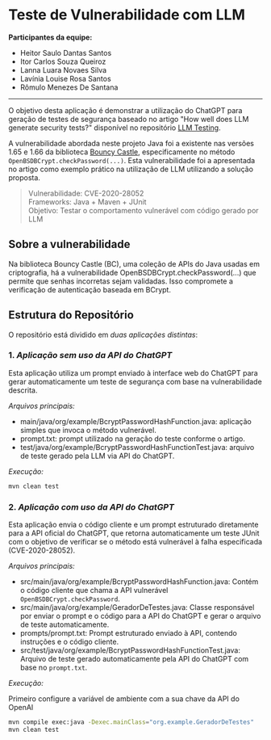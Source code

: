 # Teste de Vulnerabilidade com LLM

**Participantes da equipe:**

- Heitor Saulo Dantas Santos
- Itor Carlos Souza Queiroz
- Lanna Luara Novaes Silva
- Lavínia Louise Rosa Santos
- Rômulo Menezes De Santana

---

O objetivo desta aplicação é demonstrar a utilização do ChatGPT para geração de testes de segurança baseado no artigo "How well does LLM generate security tests?" disponível no repositório [LLM Testing](https://github.com/LLM-Testing/LLM4SoftwareTesting). 

A vulnerabilidade abordada neste projeto Java foi a existente nas versões 1.65 e 1.66 da biblioteca [Bouncy Castle](https://www.bouncycastle.org/java.html), especificamente no método `OpenBSDBCrypt.checkPassword(...)`. Esta vulnerabilidade foi a apresentada no artigo como exemplo prático na utilização de LLM utilizando a solução proposta.


> Vulnerabilidade: CVE-2020-28052  
> Frameworks: Java + Maven + JUnit  
> Objetivo: Testar o comportamento vulnerável com código gerado por LLM


## Sobre a vulnerabilidade

Na biblioteca Bouncy Castle (BC), uma coleção de APIs do Java usadas em criptografia, há a vulnerabilidade OpenBSDBCrypt.checkPassword(...) que permite que senhas incorretas sejam validadas. Isso compromete a verificação de autenticação baseada em BCrypt.

## Estrutura do Repositório

O repositório está dividido em *duas aplicações distintas*:

### 1. *Aplicação sem uso da API do ChatGPT*

Esta aplicação utiliza um prompt enviado à interface web do ChatGPT para gerar automaticamente um teste de segurança com base na vulnerabilidade descrita.

*Arquivos principais:*

* main/java/org/example/BcryptPasswordHashFunction.java: aplicação simples que invoca o método vulnerável.
* prompt.txt: prompt utilizado na geração do teste conforme o artigo.
* test/java/org/example/BcryptPasswordHashFunctionTest.java: arquivo de teste gerado pela LLM via API do ChatGPT.

*Execução:*

```bash
mvn clean test
```

### 2. *Aplicação com uso da API do ChatGPT*

Esta aplicação envia o código cliente e um prompt estruturado diretamente para a API oficial do ChatGPT, que retorna automaticamente um teste JUnit com o objetivo de verificar se o método está vulnerável à falha especificada (CVE-2020-28052).

*Arquivos principais:*

* src/main/java/org/example/BcryptPasswordHashFunction.java:
  Contém o código cliente que chama a API vulnerável `OpenBSDBCrypt.checkPassword`.
* src/main/java/org/example/GeradorDeTestes.java:
  Classe responsável por enviar o prompt e o código para a API do ChatGPT e gerar o arquivo de teste automaticamente.
* prompts/prompt.txt:
  Prompt estruturado enviado à API, contendo instruções e o código cliente.
* src/test/java/org/example/BcryptPasswordHashFunctionTest.java:
  Arquivo de teste gerado automaticamente pela API do ChatGPT com base no `prompt.txt`.

*Execução:*

Primeiro configure a variável de ambiente com a sua chave da API do OpenAI
```bash
mvn compile exec:java -Dexec.mainClass="org.example.GeradorDeTestes"
mvn clean test
```





